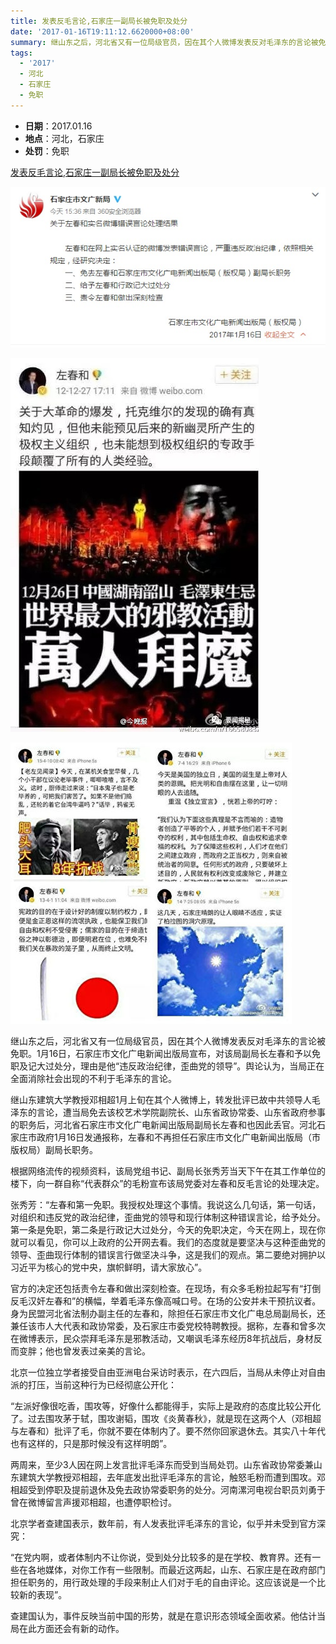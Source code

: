 ```yaml
---
title: 发表反毛言论,石家庄一副局长被免职及处分
date: '2017-01-16T19:11:12.6620000+08:00'
summary: 继山东之后，河北省又有一位局级官员，因在其个人微博发表反对毛泽东的言论被免职
tags:
  - '2017'
  - 河北
  - 石家庄
  - 免职
---
```

* **日期**：2017.01.16
* **地点**：河北，石家庄
* **处罚**：免职

[发表反毛言论,石家庄一副局长被免职及处分](https://www.rfa.org/mandarin/yataibaodao/zhengzhi/yl-01102017101853.html)

![发表反毛言论,石家庄一副局长被免职及处分](/images/uploads/2017-1-16-左春和处罚.png)

![发表反毛言论,石家庄一副局长被免职及处分](/images/uploads/2017-1-16-左春和言论-1.png)

![发表反毛言论,石家庄一副局长被免职及处分](/images/uploads/2017-1-16-左春和言论-2.png)

继山东之后，河北省又有一位局级官员，因在其个人微博发表反对毛泽东的言论被免职。1月16日，石家庄市文化广电新闻出版局宣布，对该局副局长左春和予以免职及记大过处分，理由是他“违反政治纪律，歪曲党的领导”。舆论认为，当局正在全面消除社会出现的不利于毛泽东的言论。

继山东建筑大学教授邓相超1月上旬在其个人微博上，转发批评已故中共领导人毛泽东的言论，遭当局免去该校艺术学院副院长、山东省政协常委、山东省政府参事的职务后，河北省石家庄市文化广电新闻出版局副局长左春和也因此丢官。河北石家庄市政府1月16日发通报称，左春和不再担任石家庄市文化广电新闻出版局（市版权局）副局长职务。

根据网络流传的视频资料，该局党组书记、副局长张秀芳当天下午在其工作单位的楼下，向一群自称“代表群众”的毛粉宣布该局党委对左春和反毛言论的处理决定。

张秀芳：“左春和第一免职。我授权处理这个事情。我说这么几句话，第一句话，对组织和违反党的政治纪律，歪曲党的领导和现行体制这种错误言论，给予处分。第一条是免职，第二条是行政记大过处分，今天的免职决定，今天在网上，现在你就可以看见，你可以上政府的公开网去看。我们的态度就是要坚决与这种歪曲党的领导、歪曲现行体制的错误言行做坚决斗争，这是我们的观点。第二要绝对拥护以习近平为核心的党中央，旗帜鲜明，请大家放心”。

官方的决定还包括责令左春和做出深刻检查。在现场，有众多毛粉拉起写有“打倒反毛汉奸左春和”的横幅，举着毛泽东像高喊口号。在场的公安并未干预抗议者。身为民盟河北省法制办副主任的左春和，除担任石家庄市文化广电总局副局长，还兼任该市人大代表和政协常委，及石家庄市委党校特聘教授。据称，左春和曾多次在微博表示，民众崇拜毛泽东是邪教活动，又嘲讽毛泽东经历8年抗战后，身材反而变胖；他也曾发表过亲美的言论。

北京一位独立学者接受自由亚洲电台采访时表示，在六四后，当局从未停止对自由派的打压，当前这种行为已经彻底公开化：

“左派好像很吃香，围攻等，好像什么都能得手，实际上是政府的态度比较公开化了。过去围攻茅于轼，围攻谢韬，围攻《炎黄春秋》，就是现在这两个人（邓相超与左春和）批评了毛，你就不要在体制内了。要不然你回家退休去。其实八十年代也有这样的，只是那时候没有这样明朗”。

两周来，至少3人因在网上发言批评毛泽东而受到当局处罚。山东省政协常委兼山东建筑大学教授邓相超，去年底发出批评毛泽东的言论，触怒毛粉而遭到围攻。邓相超受到停职及提前退休及免去政协常委职务的处分。河南漯河电视台职员刘勇于曾在微博留言声援邓相超，也遭停职检讨。

北京学者查建国表示，数年前，有人发表批评毛泽东的言论，似乎并未受到官方深究：

“在党内啊，或者体制内不让你说，受到处分比较多的是在学校、教育界。还有一些在各地媒体，对你工作有一些限制。而最近这两起，山东、石家庄是在政府部门担任职务的，用行政处理的手段来制止人们对于毛的自由评论。这应该说是一个比较新的表现”。

查建国认为，事件反映当前中国的形势，就是在意识形态领域全面收紧。他估计当局在此方面还会有新的动作。